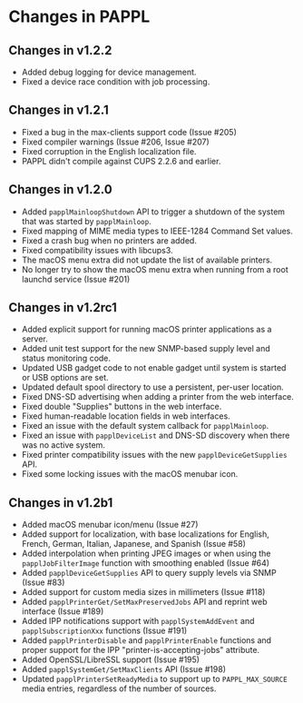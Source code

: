 Changes in PAPPL
================

Changes in v1.2.2
-----------------

- Added debug logging for device management.
- Fixed a device race condition with job processing.


Changes in v1.2.1
-----------------

- Fixed a bug in the max-clients support code (Issue #205)
- Fixed compiler warnings (Issue #206, Issue #207)
- Fixed corruption in the English localization file.
- PAPPL didn't compile against CUPS 2.2.6 and earlier.


Changes in v1.2.0
-----------------

- Added `papplMainloopShutdown` API to trigger a shutdown of the system that
  was started by `papplMainloop`.
- Fixed mapping of MIME media types to IEEE-1284 Command Set values.
- Fixed a crash bug when no printers are added.
- Fixed compatibility issues with libcups3.
- The macOS menu extra did not update the list of available printers.
- No longer try to show the macOS menu extra when running from a root launchd
  service (Issue #201)


Changes in v1.2rc1
------------------

- Added explicit support for running macOS printer applications as a server.
- Added unit test support for the new SNMP-based supply level and status
  monitoring code.
- Updated USB gadget code to not enable gadget until system is started or USB
  options are set.
- Updated default spool directory to use a persistent, per-user location.
- Fixed DNS-SD advertising when adding a printer from the web interface.
- Fixed double "Supplies" buttons in the web interface.
- Fixed human-readable location fields in web interfaces.
- Fixed an issue with the default system callback for `papplMainloop`.
- Fixed an issue with `papplDeviceList` and DNS-SD discovery when there was no
  active system.
- Fixed printer compatibility issues with the new `papplDeviceGetSupplies` API.
- Fixed some locking issues with the macOS menubar icon.


Changes in v1.2b1
-----------------

- Added macOS menubar icon/menu (Issue #27)
- Added support for localization, with base localizations for English, French,
  German, Italian, Japanese, and Spanish (Issue #58)
- Added interpolation when printing JPEG images or when using the
  `papplJobFilterImage` function with smoothing enabled (Issue #64)
- Added `papplDeviceGetSupplies` API to query supply levels via SNMP (Issue #83)
- Added support for custom media sizes in millimeters (Issue #118)
- Added `papplPrinterGet/SetMaxPreservedJobs` API and reprint web interface
  (Issue #189)
- Added IPP notifications support with `papplSystemAddEvent` and
  `papplSubscriptionXxx` functions (Issue #191)
- Added `papplPrinterDisable` and `papplPrinterEnable` functions and proper
  support for the IPP "printer-is-accepting-jobs" attribute.
- Added OpenSSL/LibreSSL support (Issue #195)
- Added `papplSystemGet/SetMaxClients` API (Issue #198)
- Updated `papplPrinterSetReadyMedia` to support up to `PAPPL_MAX_SOURCE`
  media entries, regardless of the number of sources.
